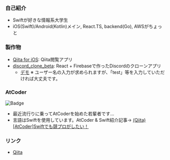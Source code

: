 ### 自己紹介
- Swiftが好きな情報系大学生
- iOS(Swift)/Android(Kotlin)メイン, React.TS, backend(Go), AWSがちょっと

### 製作物
- [Qiita for iOS](https://github.com/kntkymt/Qiita_for_iOS): Qiita閲覧アプリ
- [discord_clone_beta](https://github.com/kntkymt/discord_clone_firebase): React + Firebaseで作ったDiscordのクローンアプリ
    - [デモ](https://discord-clone-36c89.web.app/)
    ※ ユーザー名の入力が求められますが、「test」等を入力していただければ大丈夫です。
    
### AtCoder

![Badge](https://cp-logo.vercel.app/atcoder/kntkymt)

- 最近流行りに乗ってAtCoderを始めた若輩者です...
- 言語はSwiftを使用しています。AtCoder & Swift紹介記事→ [(Qiita)[AtCoder]Swiftでも競プロがしたい！](https://qiita.com/kntkymt/items/4f02c6b90462f354de6d)

### リンク
- [Qiita](https://qiita.com/kntkymt)
